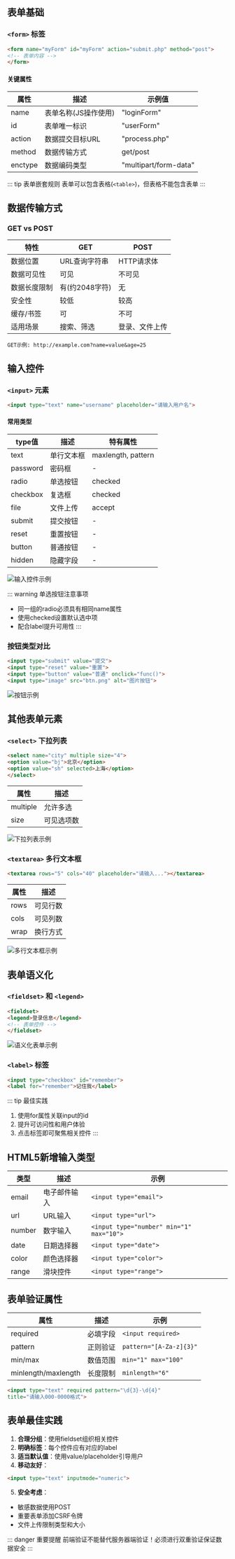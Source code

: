 ## 表单基础

### `<form>` 标签

```html
<form name="myForm" id="myForm" action="submit.php" method="post">
<!-- 表单内容 -->
</form>
```

#### 关键属性

| 属性 | 描述 | 示例值 |
|------|------|--------|
| name | 表单名称(JS操作使用) | "loginForm" |
| id | 表单唯一标识 | "userForm" |
| action | 数据提交目标URL | "process.php" |
| method | 数据传输方式 | get/post |
| enctype | 数据编码类型 | "multipart/form-data" |

::: tip 表单嵌套规则
表单可以包含表格(`<table>`)，但表格不能包含表单
:::

##  数据传输方式

### GET vs POST

| 特性 | GET | POST |
|------|-----|------|
| 数据位置 | URL查询字符串 | HTTP请求体 |
| 数据可见性 | 可见 | 不可见 |
| 数据长度限制 | 有(约2048字符) | 无 |
| 安全性 | 较低 | 较高 |
| 缓存/书签 | 可 | 不可 |
| 适用场景 | 搜索、筛选 | 登录、文件上传 |

```url
GET示例: http://example.com?name=value&age=25
```

##  输入控件

### `<input>` 元素

```html
<input type="text" name="username" placeholder="请输入用户名">
```

#### 常用类型

| type值 | 描述 | 特有属性 |
|--------|------|----------|
| text | 单行文本框 | maxlength, pattern |
| password | 密码框 | - |
| radio | 单选按钮 | checked |
| checkbox | 复选框 | checked |
| file | 文件上传 | accept |
| submit | 提交按钮 | - |
| reset | 重置按钮 | - |
| button | 普通按钮 | - |
| hidden | 隐藏字段 | - |

![输入控件示例](http://img.smyhvae.com/2015-10-02-cnblogs_html_33.png)

::: warning 单选按钮注意事项
- 同一组的radio必须具有相同name属性
- 使用checked设置默认选中项
- 配合label提升可用性
:::

### 按钮类型对比

```html
<input type="submit" value="提交">
<input type="reset" value="重置">
<input type="button" value="普通" onclick="func()">
<input type="image" src="btn.png" alt="图片按钮">
```

![按钮示例](http://img.smyhvae.com/2015-10-02-cnblogs_html_35.png)

## 其他表单元素

### `<select>` 下拉列表

```html
<select name="city" multiple size="4">
<option value="bj">北京</option>
<option value="sh" selected>上海</option>
</select>
```

| 属性 | 描述 |
|------|------|
| multiple | 允许多选 |
| size | 可见选项数 |

![下拉列表示例](http://img.smyhvae.com/2015-10-02-cnblogs_html_32.png)

### `<textarea>` 多行文本框

```html
<textarea rows="5" cols="40" placeholder="请输入..."></textarea>
```

| 属性 | 描述 |
|------|------|
| rows | 可见行数 |
| cols | 可见列数 |
| wrap | 换行方式 |

![多行文本框示例](http://img.smyhvae.com/2015-10-02-cnblogs_html_34.png)

## 表单语义化

### `<fieldset>` 和 `<legend>`

```html
<fieldset>
<legend>登录信息</legend>
<!-- 表单控件 -->
</fieldset>
```

![语义化表单示例](http://img.smyhvae.com/20151002_36.png)

### `<label>` 标签

```html
<input type="checkbox" id="remember">
<label for="remember">记住我</label>
```

::: tip 最佳实践
1. 使用for属性关联input的id
2. 提升可访问性和用户体验
3. 点击标签即可聚焦相关控件
:::

## HTML5新增输入类型

| 类型 | 描述 | 示例 |
|------|------|------|
| email | 电子邮件输入 | `<input type="email">` |
| url | URL输入 | `<input type="url">` |
| number | 数字输入 | `<input type="number" min="1" max="10">` |
| date | 日期选择器 | `<input type="date">` |
| color | 颜色选择器 | `<input type="color">` |
| range | 滑块控件 | `<input type="range">` |

## 表单验证属性

| 属性 | 描述 | 示例 |
|------|------|------|
| required | 必填字段 | `<input required>` |
| pattern | 正则验证 | `pattern="[A-Za-z]{3}"` |
| min/max | 数值范围 | `min="1" max="100"` |
| minlength/maxlength | 长度限制 | `minlength="6"` |

```html
<input type="text" required pattern="\d{3}-\d{4}"
title="请输入000-0000格式">
```

## 表单最佳实践

1. **合理分组**：使用fieldset组织相关控件
2. **明确标签**：每个控件应有对应的label
3. **适当默认值**：使用value/placeholder引导用户
4. **移动友好**：
```html
<input type="text" inputmode="numeric">
```
5. **安全考虑**：
- 敏感数据使用POST
- 重要表单添加CSRF令牌
- 文件上传限制类型和大小

::: danger 重要提醒
前端验证不能替代服务器端验证！必须进行双重验证保证数据安全
:::